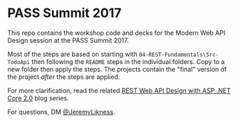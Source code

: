 # PASS Summit 2017

This repo contains the workshop code and decks for the Modern Web API Design session at the PASS Summit 2017.

Most of the steps are based on starting with `04-REST-Fundamentals\Src-TodoApi` then following the `README` steps in the individual folders. Copy to a new folder then apply the steps. The projects contain the "final" version of the project *after* the steps are applied.

For more clarification, read the related [REST Web API Design with ASP .NET Core 2.0](https://blog.jeremylikness.com/5-rest-api-designs-in-dot-net-core-1-29a8527e999c) blog series.

For questions, DM [@JeremyLikness](https://twitter.com/jeremylikness).
